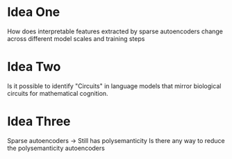 

# Idea One

How does interpretable features extracted by sparse autoencoders change across different model scales and training steps 

# Idea Two

Is it possible to identify "Circuits" in language models that mirror biological circuits for mathematical cognition.

# Idea Three

Sparse autoencoders -> Still has polysemanticity
Is there any way to reduce the polysemanticity autoencoders


